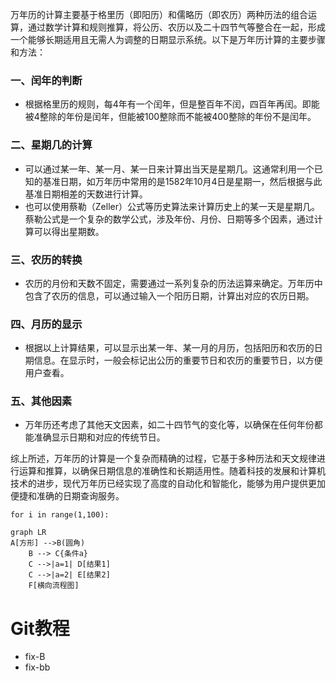 万年历的计算主要基于格里历（即阳历）和儒略历（即农历）两种历法的组合运算，通过数学计算和规则推算，将公历、农历以及二十四节气等整合在一起，形成一个能够长期适用且无需人为调整的日期显示系统。以下是万年历计算的主要步骤和方法：

### 一、闰年的判断

* 根据格里历的规则，每4年有一个闰年，但是整百年不闰，四百年再闰。即能被4整除的年份是闰年，但能被100整除而不能被400整除的年份不是闰年。

### 二、星期几的计算

* 可以通过某一年、某一月、某一日来计算出当天是星期几。这通常利用一个已知的基准日期，如万年历中常用的是1582年10月4日是星期一，然后根据与此基准日期相差的天数进行计算。
* 也可以使用蔡勒（Zeller）公式等历史算法来计算历史上的某一天是星期几。蔡勒公式是一个复杂的数学公式，涉及年份、月份、日期等多个因素，通过计算可以得出星期数。

### 三、农历的转换

* 农历的月份和天数不固定，需要通过一系列复杂的历法运算来确定。万年历中包含了农历的信息，可以通过输入一个阳历日期，计算出对应的农历日期。

### 四、月历的显示

* 根据以上计算结果，可以显示出某一年、某一月的月历，包括阳历和农历的日期信息。在显示时，一般会标记出公历的重要节日和农历的重要节日，以方便用户查看。

### 五、其他因素

* 万年历还考虑了其他天文因素，如二十四节气的变化等，以确保在任何年份都能准确显示日期和对应的传统节日。

综上所述，万年历的计算是一个复杂而精确的过程，它基于多种历法和天文规律进行运算和推算，以确保日期信息的准确性和长期适用性。随着科技的发展和计算机技术的进步，现代万年历已经实现了高度的自动化和智能化，能够为用户提供更加便捷和准确的日期查询服务。

`for i in range(1,100):`

```mermaid
graph LR
A[方形] -->B(圆角)
    B --> C{条件a}
    C -->|a=1| D[结果1]
    C -->|a=2| E[结果2]
    F[横向流程图]
```
# Git教程
 - fix-B
 - fix-bb
